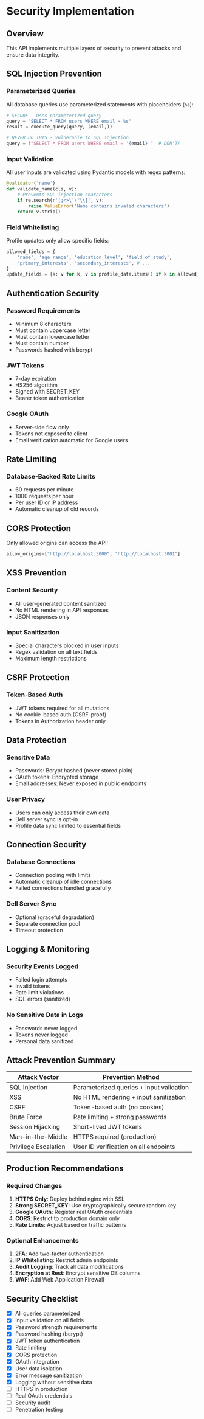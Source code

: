 # Security Implementation

## Overview

This API implements multiple layers of security to prevent attacks and ensure data integrity.

## SQL Injection Prevention

### Parameterized Queries
All database queries use parameterized statements with placeholders (`%s`):

```python
# SECURE - Uses parameterized query
query = "SELECT * FROM users WHERE email = %s"
result = execute_query(query, (email,))

# NEVER DO THIS - Vulnerable to SQL injection
query = f"SELECT * FROM users WHERE email = '{email}'"  # DON'T!
```

### Input Validation
All user inputs are validated using Pydantic models with regex patterns:

```python
@validator('name')
def validate_name(cls, v):
    # Prevents SQL injection characters
    if re.search(r'[;<>\'\"\\]', v):
        raise ValueError('Name contains invalid characters')
    return v.strip()
```

### Field Whitelisting
Profile updates only allow specific fields:

```python
allowed_fields = {
    'name', 'age_range', 'education_level', 'field_of_study',
    'primary_interests', 'secondary_interests', # ...
}
update_fields = {k: v for k, v in profile_data.items() if k in allowed_fields}
```

## Authentication Security

### Password Requirements
- Minimum 8 characters
- Must contain uppercase letter
- Must contain lowercase letter
- Must contain number
- Passwords hashed with bcrypt

### JWT Tokens
- 7-day expiration
- HS256 algorithm
- Signed with SECRET_KEY
- Bearer token authentication

### Google OAuth
- Server-side flow only
- Tokens not exposed to client
- Email verification automatic for Google users

## Rate Limiting

### Database-Backed Rate Limits
- 60 requests per minute
- 1000 requests per hour
- Per user ID or IP address
- Automatic cleanup of old records

## CORS Protection

Only allowed origins can access the API:
```python
allow_origins=["http://localhost:3000", "http://localhost:3001"]
```

## XSS Prevention

### Content Security
- All user-generated content sanitized
- No HTML rendering in API responses
- JSON responses only

### Input Sanitization
- Special characters blocked in user inputs
- Regex validation on all text fields
- Maximum length restrictions

## CSRF Protection

### Token-Based Auth
- JWT tokens required for all mutations
- No cookie-based auth (CSRF-proof)
- Tokens in Authorization header only

## Data Protection

### Sensitive Data
- Passwords: Bcrypt hashed (never stored plain)
- OAuth tokens: Encrypted storage
- Email addresses: Never exposed in public endpoints

### User Privacy
- Users can only access their own data
- Dell server sync is opt-in
- Profile data sync limited to essential fields

## Connection Security

### Database Connections
- Connection pooling with limits
- Automatic cleanup of idle connections
- Failed connections handled gracefully

### Dell Server Sync
- Optional (graceful degradation)
- Separate connection pool
- Timeout protection

## Logging & Monitoring

### Security Events Logged
- Failed login attempts
- Invalid tokens
- Rate limit violations
- SQL errors (sanitized)

### No Sensitive Data in Logs
- Passwords never logged
- Tokens never logged
- Personal data sanitized

## Attack Prevention Summary

| Attack Vector | Prevention Method |
|--------------|-------------------|
| SQL Injection | Parameterized queries + input validation |
| XSS | No HTML rendering + input sanitization |
| CSRF | Token-based auth (no cookies) |
| Brute Force | Rate limiting + strong passwords |
| Session Hijacking | Short-lived JWT tokens |
| Man-in-the-Middle | HTTPS required (production) |
| Privilege Escalation | User ID verification on all endpoints |

## Production Recommendations

### Required Changes
1. **HTTPS Only**: Deploy behind nginx with SSL
2. **Strong SECRET_KEY**: Use cryptographically secure random key
3. **Google OAuth**: Register real OAuth credentials
4. **CORS**: Restrict to production domain only
5. **Rate Limits**: Adjust based on traffic patterns

### Optional Enhancements
1. **2FA**: Add two-factor authentication
2. **IP Whitelisting**: Restrict admin endpoints
3. **Audit Logging**: Track all data modifications
4. **Encryption at Rest**: Encrypt sensitive DB columns
5. **WAF**: Add Web Application Firewall

## Security Checklist

- [x] All queries parameterized
- [x] Input validation on all fields
- [x] Password strength requirements
- [x] Password hashing (bcrypt)
- [x] JWT token authentication
- [x] Rate limiting
- [x] CORS protection
- [x] OAuth integration
- [x] User data isolation
- [x] Error message sanitization
- [x] Logging without sensitive data
- [ ] HTTPS in production
- [ ] Real OAuth credentials
- [ ] Security audit
- [ ] Penetration testing
